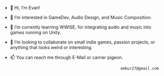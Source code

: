 - 👋 Hi, I’m Evan!
- 👀 I’m interested in GameDev, Audio Design, and Music Composition. 
- 🌱 I’m currently learning WWISE, for integrating audio and music into games running on Unity.
- 💞️ I’m looking to collaborate on small indie games, passion projects, or anything that looks weird or interesting.
- 📫 You can reach me through E-Mail or carrier pigeon.

                                                       embur27@gmail.com
                                                                              
<!---
EJ-Burman/EJ-Burman is a ✨ special ✨ repository because its `README.md` (this file) appears on your GitHub profile.
You can click the Preview link to take a look at your changes.
--->
